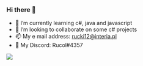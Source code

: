 ### Hi there 👋

- 🌱 I’m currently learning c#, java and javascript
- 👯 I’m looking to collaborate on some c# projects
- 📫 My e mail address: rucki12@interia.pl
- 💬 My Discord: Rucol#4357
<img src="https://panoramakutna.pl/wp-content/uploads/2021/01/dlaczego-c-jest-swietny-dla-poczatkujacych.jpg"/>


<!--
**Rucol/Rucol** is a ✨ _special_ ✨ repository because its `README.md` (this file) appears on your GitHub profile.

Here are some ideas to get you started:

- 🔭 I’m currently working on ...

- 👯 I’m looking to collaborate on some c# projects
- 🤔 I’m looking for help with ...
- 💬 Ask me about ...
- 📫 How to reach me: ...
- 😄 Pronouns: ...
- ⚡ Fun fact: ...
-->
